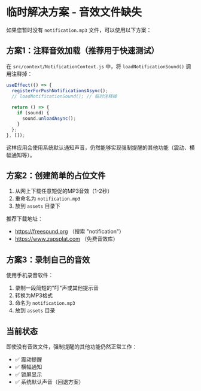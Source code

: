 # 临时解决方案 - 音效文件缺失

如果您暂时没有 `notification.mp3` 文件，可以使用以下方案：

## 方案1：注释音效加载（推荐用于快速测试）

在 `src/context/NotificationContext.js` 中，将 `loadNotificationSound()` 调用注释掉：

```javascript
useEffect(() => {
  registerForPushNotificationsAsync();
  // loadNotificationSound(); // 临时注释掉
  
  return () => {
    if (sound) {
      sound.unloadAsync();
    }
  };
}, []);
```

这样应用会使用系统默认通知声音，仍然能够实现强制提醒的其他功能（震动、横幅通知等）。

## 方案2：创建简单的占位文件

1. 从网上下载任意短促的MP3音效（1-2秒）
2. 重命名为 `notification.mp3`
3. 放到 `assets` 目录下

推荐下载地址：
- https://freesound.org （搜索 "notification"）
- https://www.zapsplat.com （免费音效库）

## 方案3：录制自己的音效

使用手机录音软件：
1. 录制一段简短的"叮"声或其他提示音
2. 转换为MP3格式
3. 命名为 `notification.mp3`
4. 放到 `assets` 目录

## 当前状态

即使没有音效文件，强制提醒的其他功能仍然正常工作：
- ✅ 震动提醒
- ✅ 横幅通知
- ✅ 锁屏显示
- ✅ 系统默认声音（回退方案）
